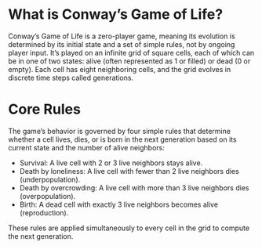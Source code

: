 # What is Conway’s Game of Life?

Conway’s Game of Life is a zero-player game, meaning its evolution is determined by its initial state and a set of simple rules, not by ongoing player input. It’s played on an infinite grid of square cells, each of which can be in one of two states: alive (often represented as 1 or filled) or dead (0 or empty). Each cell has eight neighboring cells, and the grid evolves in discrete time steps called generations.

# Core Rules

The game’s behavior is governed by four simple rules that determine whether a cell lives, dies, or is born in the next generation based on its current state and the number of alive neighbors:

- Survival: A live cell with 2 or 3 live neighbors stays alive.
- Death by loneliness: A live cell with fewer than 2 live neighbors dies (underpopulation).
- Death by overcrowding: A live cell with more than 3 live neighbors dies (overpopulation).
- Birth: A dead cell with exactly 3 live neighbors becomes alive (reproduction).

These rules are applied simultaneously to every cell in the grid to compute the next generation.
